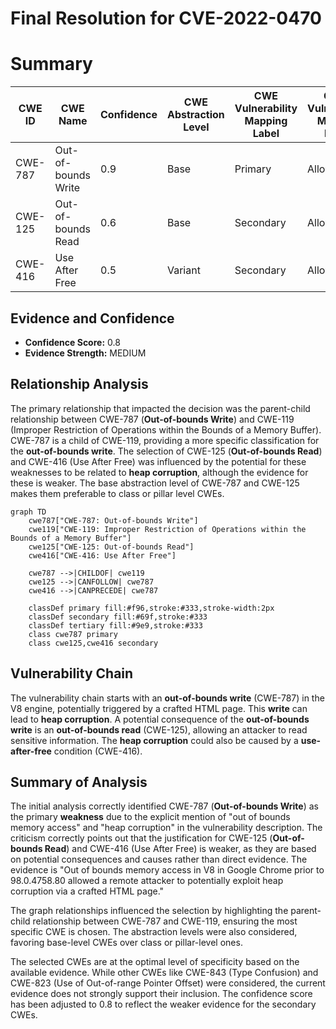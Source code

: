 # Final Resolution for CVE-2022-0470

# Summary
| CWE ID | CWE Name | Confidence | CWE Abstraction Level | CWE Vulnerability Mapping Label | CWE-Vulnerability Mapping Notes |
|---|---|---|---|---|---|
| CWE-787 | Out-of-bounds Write | 0.9 | Base | Primary | Allowed |
| CWE-125 | Out-of-bounds Read | 0.6 | Base | Secondary | Allowed |
| CWE-416 | Use After Free | 0.5 | Variant | Secondary | Allowed |

## Evidence and Confidence

*   **Confidence Score:** 0.8
*   **Evidence Strength:** MEDIUM

## Relationship Analysis
The primary relationship that impacted the decision was the parent-child relationship between CWE-787 (**Out-of-bounds Write**) and CWE-119 (Improper Restriction of Operations within the Bounds of a Memory Buffer). CWE-787 is a child of CWE-119, providing a more specific classification for the **out-of-bounds write**. The selection of CWE-125 (**Out-of-bounds Read**) and CWE-416 (Use After Free) was influenced by the potential for these weaknesses to be related to **heap corruption**, although the evidence for these is weaker. The base abstraction level of CWE-787 and CWE-125 makes them preferable to class or pillar level CWEs.

```mermaid
graph TD
    cwe787["CWE-787: Out-of-bounds Write"]
    cwe119["CWE-119: Improper Restriction of Operations within the Bounds of a Memory Buffer"]
    cwe125["CWE-125: Out-of-bounds Read"]
    cwe416["CWE-416: Use After Free"]
    
    cwe787 -->|CHILDOF| cwe119
    cwe125 -->|CANFOLLOW| cwe787
    cwe416 -->|CANPRECEDE| cwe787
    
    classDef primary fill:#f96,stroke:#333,stroke-width:2px
    classDef secondary fill:#69f,stroke:#333
    classDef tertiary fill:#9e9,stroke:#333
    class cwe787 primary
    class cwe125,cwe416 secondary
```

## Vulnerability Chain
The vulnerability chain starts with an **out-of-bounds write** (CWE-787) in the V8 engine, potentially triggered by a crafted HTML page. This **write** can lead to **heap corruption**. A potential consequence of the **out-of-bounds write** is an **out-of-bounds read** (CWE-125), allowing an attacker to read sensitive information. The **heap corruption** could also be caused by a **use-after-free** condition (CWE-416).

## Summary of Analysis
The initial analysis correctly identified CWE-787 (**Out-of-bounds Write**) as the primary **weakness** due to the explicit mention of "out of bounds memory access" and "heap corruption" in the vulnerability description. The criticism correctly points out that the justification for CWE-125 (**Out-of-bounds Read**) and CWE-416 (Use After Free) is weaker, as they are based on potential consequences and causes rather than direct evidence. The evidence is "Out of bounds memory access in V8 in Google Chrome prior to 98.0.4758.80 allowed a remote attacker to potentially exploit heap corruption via a crafted HTML page."

The graph relationships influenced the selection by highlighting the parent-child relationship between CWE-787 and CWE-119, ensuring the most specific CWE is chosen. The abstraction levels were also considered, favoring base-level CWEs over class or pillar-level ones.

The selected CWEs are at the optimal level of specificity based on the available evidence. While other CWEs like CWE-843 (Type Confusion) and CWE-823 (Use of Out-of-range Pointer Offset) were considered, the current evidence does not strongly support their inclusion. The confidence score has been adjusted to 0.8 to reflect the weaker evidence for the secondary CWEs.
